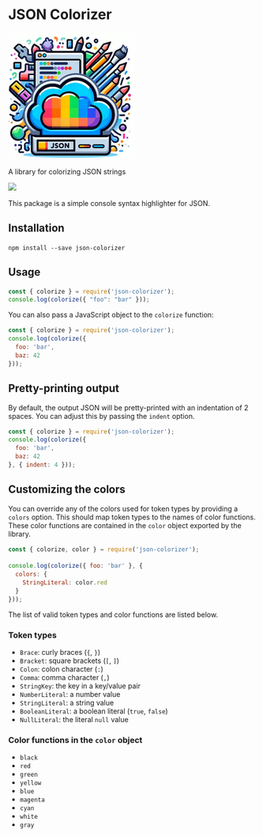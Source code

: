 # JSON Colorizer

![Logo](logo.png)

A library for colorizing JSON strings

![](https://raw.githubusercontent.com/joeattardi/json-colorizer/master/screenshot.png)

This package is a simple console syntax highlighter for JSON.

## Installation
`npm install --save json-colorizer`

## Usage

```js
const { colorize } = require('json-colorizer');
console.log(colorize({ "foo": "bar" }));
```

You can also pass a JavaScript object to the `colorize` function:

```js
const { colorize } = require('json-colorizer');
console.log(colorize({
  foo: 'bar',
  baz: 42
}));
```

## Pretty-printing output

By default, the output JSON will be pretty-printed with an indentation of 2 spaces. You can adjust this by passing the `indent` option.

```js
const { colorize } = require('json-colorizer');
console.log(colorize({
  foo: 'bar',
  baz: 42
}, { indent: 4 }));
```

## Customizing the colors

You can override any of the colors used for token types by providing a `colors` option. This should map token types to the names of color functions. These color functions are contained in the `color` object exported by the library.

```js
const { colorize, color } = require('json-colorizer');

console.log(colorize({ foo: 'bar' }, {
  colors: {
    StringLiteral: color.red
  }
}));
```

The list of valid token types and color functions are listed below.

### Token types

- `Brace`: curly braces (`{`, `}`)
- `Bracket`: square brackets (`[`, `]`)
- `Colon`: colon character (`:`)
- `Comma`: comma character (`,`)
- `StringKey`: the key in a key/value pair
- `NumberLiteral`: a number value
- `StringLiteral`: a string value
- `BooleanLiteral`: a boolean literal (`true`, `false`)
- `NullLiteral`: the literal `null` value

### Color functions in the `color` object

- `black`
- `red`
- `green`
- `yellow`
- `blue`
- `magenta`
- `cyan`
- `white`
- `gray`
